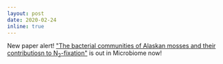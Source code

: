 ```yaml
---
layout: post
date: 2020-02-24
inline: true
---
```


New paper alert! ["The bacterial communities of Alaskan mosses and their contributiosn to N<sub>2</sub>-fixation"](https://microbiomejournal.biomedcentral.com/articles/10.1186/s40168-021-01001-4) is out in Microbiome now!